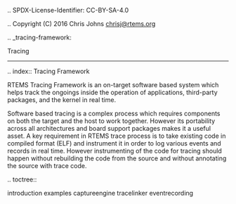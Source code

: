 .. SPDX-License-Identifier: CC-BY-SA-4.0

.. Copyright (C) 2016 Chris Johns <chrisj@rtems.org>

.. _tracing-framework:

Tracing
*******
.. index:: Tracing Framework

RTEMS Tracing Framework is an on-target software based system which helps track
the ongoings inside the operation of applications, third-party packages, and the
kernel in real time.

Software based tracing is a complex process which requires components on both
the target and the host to work together. However its portability across all
architectures and board support packages makes it a useful asset. A key
requirement in RTEMS trace process is to take existing code in compiled format
(ELF) and instrument it in order to log various events and records in real time.
However instrumenting of the code for tracing should happen without rebuilding
the code from the source and without annotating the source with trace code.

.. toctree::

   introduction
   examples
   captureengine
   tracelinker
   eventrecording
